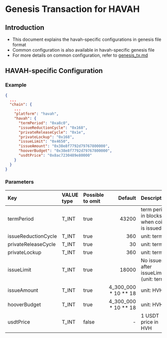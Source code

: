 # Genesis Transaction for HAVAH

## Introduction

* This document explains the havah-specific configurations in genesis file format
* Common configuration is also available in havah-specific genesis file
* For more details on common configuration, refer to [genesis_tx.md](genesis_tx.md)

## HAVAH-specific Configuration

### Example

```json
{
  ...
  "chain": {
    ...
    "platform": "havah",
    "havah": {
      "termPeriod": "0xa8c0",
      "issueReductionCycle": "0x168",
      "privateReleaseCycle": "0x1e",
      "privateLockup": "0x168",
      "issueLimit": "0x4650",
      "issueAmount": "0x38e8f7792d79767800000",
      "hooverBudget": "0x38e8f7792d79767800000",
      "usdtPrice": "0x8ac7230489e80000"
    }
  }
}
```

### Parameters

| Key                 | VALUE type | Possible to omit |              Default | Description                               |
|:--------------------|:-----------|:-----------------|---------------------:|-------------------------------------------|
| termPeriod          | T_INT      | true             |                43200 | term period in blocks when coin is issued |
| issueReductionCycle | T_INT      | true             |                  360 | unit: term                                |
| privateReleaseCycle | T_INT      | true             |                   30 | unit: term                                |
| privateLockup       | T_INT      | true             |                  360 | unit: term                                |
| issueLimit          | T_INT      | true             |                18000 | No issues after issueLimit (unit: term)   |
| issueAmount         | T_INT      | true             | 4_300_000 * 10 ** 18 | unit: HVH                                 |
| hooverBudget        | T_INT      | true             | 4_300_000 * 10 ** 18 | unit: HVH                                 |                                         |
| usdtPrice           | T_INT      | false            |                    - | 1 USDT price in HVH                       |
